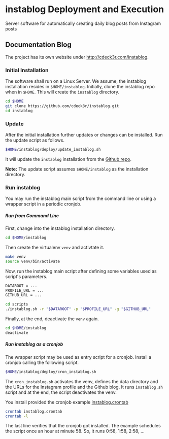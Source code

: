 # instablog Deployment and Execution

Server software for automatically creating daily blog posts from Instagram posts

## Documentation Blog

The project has its own website under http://cdeck3r.com/instablog.

### Initial Installation

The software shall run on a Linux Server. We assume, the instablog installation resides in `$HOME/instablog`. Initially, clone the instablog repo when in `$HOME`. This will create the `instablog` directory.

``` bash
cd $HOME
git clone https://github.com/cdeck3r/instablog.git
cd instablog
```

### Update

After the initial installation further updates or changes can be installed.
Run the update script as follows.
```bash
$HOME/instablog/deploy/update_instablog.sh
```
It will update the `instablog` installation from the [Github repo](https://github.com/cdeck3r/instablog).

**Note:** The update script assumes `$HOME/instablog` as the installation directory.

### Run instablog

You may run the instablog main script from the command line or using a wrapper script in a periodic cronjob.

##### **Run from Command Line**

First, change into the instablog installation directory.
``` bash
cd $HOME/instablog
```

Then create the virtualenv `venv` and activtate it.
``` bash
make venv
source venv/bin/activate
```

Now, run the instablog main script after defining some variables used as script's parameters.
``` bash
DATAROOT = ...
PROFILE_URL = ...
GITHUB_URL = ...

cd scripts
./instablog.sh -r "$DATAROOT" -p "$PROFILE_URL" -g "$GITHUB_URL"
```

Finally, at the end, deactivate the `venv` again.
``` bash
cd $HOME/instablog
deactivate
```

##### **Run instablog as a cronjob**

The wrapper script may be used as entry script for a cronjob.
Install a cronjob calling the following script.

``` bash
$HOME/instablog/deploy/cron_instablog.sh
```

The `cron_instablog.sh` activates the venv, defines the data directory and the URLs for the Instagram profile and the Github blog. It runs `instablog.sh` script and at the end, the script deactivates the venv.

You install provided the cronjob example [instablog.crontab](https://github.com/cdeck3r/instablog/blob/master/deploy/numb3rspipeline.crontab)

```bash
crontab instablog.crontab
crontab -l
```

The last line verifies that the cronjob got installed. The example schedules the script once an hour at minute 58. So, it runs 0:58, 1:58, 2:58, ...
